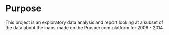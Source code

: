 # Purpose

This project is an exploratory data analysis and report looking at a subset of the data about the loans made on the Prosper.com platform for 2006 - 2014. 